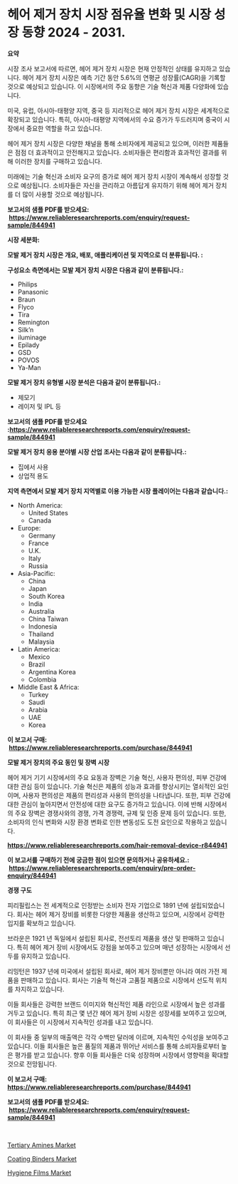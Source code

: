 <p><h1>헤어 제거 장치 시장 점유율 변화 및 시장 성장 동향 2024 - 2031.</h1></p><p><strong>요약</strong></p>
<p><p>시장 조사 보고서에 따르면, 헤어 제거 장치 시장은 현재 안정적인 상태를 유지하고 있습니다. 헤어 제거 장치 시장은 예측 기간 동안 5.6%의 연평균 성장률(CAGR)을 기록할 것으로 예상되고 있습니다. 이 시장에서의 주요 동향은 기술 혁신과 제품 다양화에 있습니다.</p><p>미국, 유럽, 아시아-태평양 지역, 중국 등 지리적으로 헤어 제거 장치 시장은 세계적으로 확장되고 있습니다. 특히, 아시아-태평양 지역에서의 수요 증가가 두드러지며 중국이 시장에서 중요한 역할을 하고 있습니다.</p><p>헤어 제거 장치 시장은 다양한 채널을 통해 소비자에게 제공되고 있으며, 이러한 제품들은 점점 더 효과적이고 안전해지고 있습니다. 소비자들은 편리함과 효과적인 결과를 위해 이러한 장치를 구매하고 있습니다.</p><p>미래에는 기술 혁신과 소비자 요구의 증가로 헤어 제거 장치 시장이 계속해서 성장할 것으로 예상됩니다. 소비자들은 자신을 관리하고 아름답게 유지하기 위해 헤어 제거 장치를 더 많이 사용할 것으로 예상됩니다.</p></p>
<p><strong>보고서의 샘플 PDF를 받으세요: &nbsp;<a href="https://www.reliableresearchreports.com/enquiry/request-sample/844941">https://www.reliableresearchreports.com/enquiry/request-sample/844941</a></strong></p>
<p><strong>시장 세분화:</strong></p>
<p><strong> 모발 제거 장치 시장은 개요, 배포, 애플리케이션 및 지역으로 더 분류됩니다. :</strong></p>
<p><strong>구성요소 측면에서는 모발 제거 장치 시장은 다음과 같이 분류됩니다.:</strong></p>
<p><ul><li>Philips</li><li>Panasonic</li><li>Braun</li><li>Flyco</li><li>Tira</li><li>Remington</li><li>Silk’n</li><li>iluminage</li><li>Epilady</li><li>GSD</li><li>POVOS</li><li>Ya-Man</li></ul></p>
<p><strong> 모발 제거 장치 유형별 시장 분석은 다음과 같이 분류됩니다.:</strong></p>
<p><ul><li>제모기</li><li>레이저 및 IPL 등</li></ul></p>
<p><strong>보고서의 샘플 PDF를 받으세요 :<a href="https://www.reliableresearchreports.com/enquiry/request-sample/844941">https://www.reliableresearchreports.com/enquiry/request-sample/844941</a></strong></p>
<p><strong> 모발 제거 장치 응용 분야별 시장 산업 조사는 다음과 같이 분류됩니다.:</strong></p>
<p><ul><li>집에서 사용</li><li>상업적 용도</li></ul></p>
<p><strong>지역 측면에서 모발 제거 장치 지역별로 이용 가능한 시장 플레이어는 다음과 같습니다.:</strong></p>
<p><ul>
    <li>
        North America:
        <ul>
            <li>United States</li>
            <li>Canada</li>
        </ul>
    </li>
    <li>
        Europe:
        <ul>
            <li>Germany</li>
            <li>France</li>
            <li>U.K.</li>
            <li>Italy</li>
            <li>Russia</li>
        </ul>
    </li>
    <li>
        Asia-Pacific:
        <ul>
            <li>China</li>
            <li>Japan</li>
            <li>South Korea</li>
            <li>India</li>
            <li>Australia</li>
            <li>China Taiwan</li>
            <li>Indonesia</li>
            <li>Thailand</li>
            <li>Malaysia</li>
        </ul>
    </li>
    <li>
        Latin America:
        <ul>
            <li>Mexico</li>
            <li>Brazil</li>
            <li>Argentina Korea</li>
            <li>Colombia</li>
        </ul>
    </li>
    <li>
        Middle East & Africa:
        <ul>
            <li>Turkey</li>
            <li>Saudi</li>
            <li>Arabia</li>
            <li>UAE</li>
            <li>Korea</li>
        </ul>
    </li>
    </ul></p>
<p><strong>이 보고서 구매: &nbsp;<a href="https://www.reliableresearchreports.com/purchase/844941">https://www.reliableresearchreports.com/purchase/844941</a></strong></p>
<p><strong>모발 제거 장치의 주요 동인 및 장벽 시장</strong></p>
<p><p>헤어 제거 기기 시장에서의 주요 요동과 장벽은 기술 혁신, 사용자 편의성, 피부 건강에 대한 관심 등이 있습니다. 기술 혁신은 제품의 성능과 효과를 향상시키는 열쇠적인 요인이며, 사용자 편의성은 제품의 편리성과 사용의 편의성을 나타냅니다. 또한, 피부 건강에 대한 관심이 높아지면서 안전성에 대한 요구도 증가하고 있습니다. 이에 반해 시장에서의 주요 장벽은 경쟁사와의 경쟁, 가격 경쟁력, 규제 및 인증 문제 등이 있습니다. 또한, 소비자의 인식 변화와 시장 환경 변화로 인한 변동성도 도전 요인으로 작용하고 있습니다.</p></p>
<p><strong><a href="https://www.reliableresearchreports.com/hair-removal-device-r844941">https://www.reliableresearchreports.com/hair-removal-device-r844941</a></strong></p>
<p><strong>이 보고서를 구매하기 전에 궁금한 점이 있으면 문의하거나 공유하세요.: &nbsp;<a href="https://www.reliableresearchreports.com/enquiry/pre-order-enquiry/844941">https://www.reliableresearchreports.com/enquiry/pre-order-enquiry/844941</a></strong></p>
<p><strong>경쟁 구도</strong></p>
<p><p>피리필립스는 전 세계적으로 인정받는 소비자 전자 기업으로 1891 년에 설립되었습니다. 회사는 헤어 제거 장비를 비롯한 다양한 제품을 생산하고 있으며, 시장에서 강력한 입지를 확보하고 있습니다. </p><p>브라운은 1921 년 독일에서 설립된 회사로, 전선토리 제품을 생산 및 판매하고 있습니다. 특히 헤어 제거 장비 시장에서도 강점을 보여주고 있으며 매년 성장하는 시장에서 선두를 유지하고 있습니다.</p><p>리밍턴은 1937 년에 미국에서 설립된 회사로, 헤어 제거 장비뿐만 아니라 여러 가전 제품을 판매하고 있습니다. 회사는 기술적 혁신과 고품질 제품으로 시장에서 선도적 위치를 차지하고 있습니다.</p><p>이들 회사들은 강력한 브랜드 이미지와 혁신적인 제품 라인으로 시장에서 높은 성과를 거두고 있습니다. 특히 최근 몇 년간 헤어 제거 장비 시장은 성장세를 보여주고 있으며, 이 회사들은 이 시장에서 지속적인 성과를 내고 있습니다.</p><p>이 회사들 중 일부의 매출액은 각각 수백만 달러에 이르며, 지속적인 수익성을 보여주고 있습니다. 이들 회사들은 높은 품질의 제품과 뛰어난 서비스를 통해 소비자들로부터 높은 평가를 받고 있습니다. 향후 이들 회사들은 더욱 성장하며 시장에서 영향력을 확대할 것으로 전망됩니다.</p></p>
<p><strong>이 보고서 구매: &nbsp; <a href="https://www.reliableresearchreports.com/purchase/844941">https://www.reliableresearchreports.com/purchase/844941</a></strong></p>
<p><strong>보고서의 샘플 PDF를 받으세요: &nbsp;<a href="https://www.reliableresearchreports.com/enquiry/request-sample/844941">https://www.reliableresearchreports.com/enquiry/request-sample/844941</a></strong><strong></strong></p>
<p>&nbsp;</p>
<p><p><a href="https://military-diascia-e68.notion.site/Global-Tertiary-Amines-Market-Size-and-Market-Trends-Insights-and-Projections-from-2024-to-2031-765e11dbef984b0cad2dfe9e1b4e5e91">Tertiary Amines Market</a></p><p><a href="https://issuu.com/reportprime-2/docs/coating-binders-market-size-2030.pptx">Coating Binders Market</a></p><p><a href="https://issuu.com/reportprime-2/docs/hygiene-films-market-size-2030.pptx">Hygiene Films Market</a></p></p>